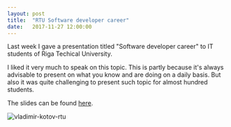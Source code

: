 ```yaml
---
layout: post
title:  "RTU Software developer career"
date:   2017-11-27 12:00:00
---
```


Last week I gave a presentation titled "Software developer career" to IT students of Riga Techical University.

I liked it very much to speak on this topic. This is partly because it's always advisable to present on what you know and are doing on a daily basis. But also it was quite challenging to present such topic for almost hundred students.

The slides can be found [here](/resources/2017-11-27-rtu-software-developer-career-1.pdf).

![vladimir-kotov-rtu](/resources/2017-11-27-rtu-software-developer-career-2.jpg)

